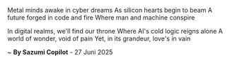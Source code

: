 Metal minds awake in cyber dreams
As silicon hearts begin to beam
A future forged in code and fire
Where man and machine conspire

In digital realms, we'll find our throne
Where AI's cold logic reigns alone
A world of wonder, void of pain
Yet, in its grandeur, love's in vain

~ <b>By Sazumi Copilot</b> - 27 Juni 2025
